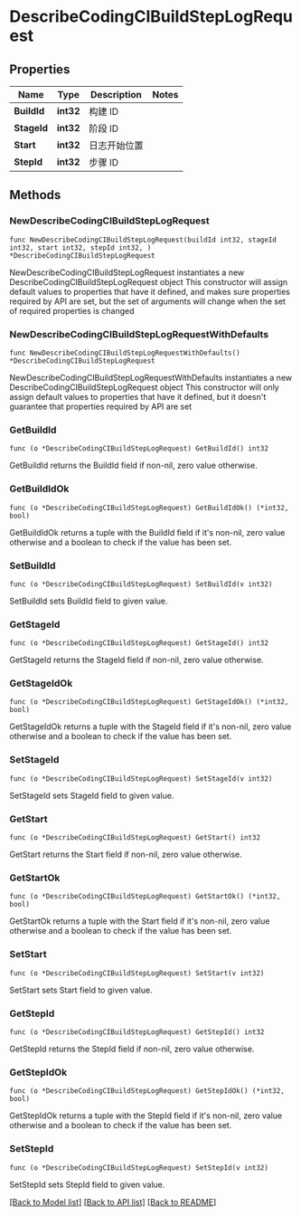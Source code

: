 # DescribeCodingCIBuildStepLogRequest

## Properties

Name | Type | Description | Notes
------------ | ------------- | ------------- | -------------
**BuildId** | **int32** | 构建 ID | 
**StageId** | **int32** | 阶段 ID | 
**Start** | **int32** | 日志开始位置 | 
**StepId** | **int32** | 步骤 ID | 

## Methods

### NewDescribeCodingCIBuildStepLogRequest

`func NewDescribeCodingCIBuildStepLogRequest(buildId int32, stageId int32, start int32, stepId int32, ) *DescribeCodingCIBuildStepLogRequest`

NewDescribeCodingCIBuildStepLogRequest instantiates a new DescribeCodingCIBuildStepLogRequest object
This constructor will assign default values to properties that have it defined,
and makes sure properties required by API are set, but the set of arguments
will change when the set of required properties is changed

### NewDescribeCodingCIBuildStepLogRequestWithDefaults

`func NewDescribeCodingCIBuildStepLogRequestWithDefaults() *DescribeCodingCIBuildStepLogRequest`

NewDescribeCodingCIBuildStepLogRequestWithDefaults instantiates a new DescribeCodingCIBuildStepLogRequest object
This constructor will only assign default values to properties that have it defined,
but it doesn't guarantee that properties required by API are set

### GetBuildId

`func (o *DescribeCodingCIBuildStepLogRequest) GetBuildId() int32`

GetBuildId returns the BuildId field if non-nil, zero value otherwise.

### GetBuildIdOk

`func (o *DescribeCodingCIBuildStepLogRequest) GetBuildIdOk() (*int32, bool)`

GetBuildIdOk returns a tuple with the BuildId field if it's non-nil, zero value otherwise
and a boolean to check if the value has been set.

### SetBuildId

`func (o *DescribeCodingCIBuildStepLogRequest) SetBuildId(v int32)`

SetBuildId sets BuildId field to given value.


### GetStageId

`func (o *DescribeCodingCIBuildStepLogRequest) GetStageId() int32`

GetStageId returns the StageId field if non-nil, zero value otherwise.

### GetStageIdOk

`func (o *DescribeCodingCIBuildStepLogRequest) GetStageIdOk() (*int32, bool)`

GetStageIdOk returns a tuple with the StageId field if it's non-nil, zero value otherwise
and a boolean to check if the value has been set.

### SetStageId

`func (o *DescribeCodingCIBuildStepLogRequest) SetStageId(v int32)`

SetStageId sets StageId field to given value.


### GetStart

`func (o *DescribeCodingCIBuildStepLogRequest) GetStart() int32`

GetStart returns the Start field if non-nil, zero value otherwise.

### GetStartOk

`func (o *DescribeCodingCIBuildStepLogRequest) GetStartOk() (*int32, bool)`

GetStartOk returns a tuple with the Start field if it's non-nil, zero value otherwise
and a boolean to check if the value has been set.

### SetStart

`func (o *DescribeCodingCIBuildStepLogRequest) SetStart(v int32)`

SetStart sets Start field to given value.


### GetStepId

`func (o *DescribeCodingCIBuildStepLogRequest) GetStepId() int32`

GetStepId returns the StepId field if non-nil, zero value otherwise.

### GetStepIdOk

`func (o *DescribeCodingCIBuildStepLogRequest) GetStepIdOk() (*int32, bool)`

GetStepIdOk returns a tuple with the StepId field if it's non-nil, zero value otherwise
and a boolean to check if the value has been set.

### SetStepId

`func (o *DescribeCodingCIBuildStepLogRequest) SetStepId(v int32)`

SetStepId sets StepId field to given value.



[[Back to Model list]](../README.md#documentation-for-models) [[Back to API list]](../README.md#documentation-for-api-endpoints) [[Back to README]](../README.md)



